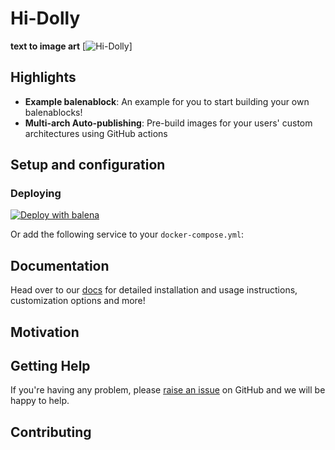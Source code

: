 # Hi-Dolly
**text to image art**
[![Hi-Dolly](https://raw.githubusercontent.com/zoobot/hidolly/main/logo.png)]
## Highlights

- **Example balenablock**: An example for you to start building your own balenablocks!
- **Multi-arch Auto-publishing**: Pre-build images for your users' custom architectures using GitHub actions

## Setup and configuration

### Deploying

[![Deploy with balena](https://balena.io/deploy.svg)](https://dashboard.balena-cloud.com/deploy?repoUrl=https://github.com/zoobot/hidolly)

Or add the following service to your `docker-compose.yml`:

## Documentation

Head over to our [docs](https://github.com/zoobot/hidolly/wiki) for detailed installation and usage instructions, customization options and more!

## Motivation


## Getting Help

If you're having any problem, please [raise an issue](https://github.com/balenablocks/template/issues/new) on GitHub and we will be happy to help.

## Contributing
